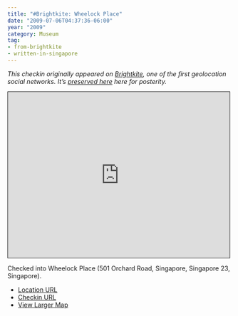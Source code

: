 ```yaml
---
title: "#Brightkite: Wheelock Place"
date: "2009-07-06T04:37:36-06:00"
year: "2009"
category: Museum
tag:
- from-brightkite
- written-in-singapore
---
```

<p style="font-style:italic">This checkin originally appeared on <a href="https://rubenerd.com/tag/from-brightkite/" title="View all posts imported from Brightkite">Brightkite</a>, one of the first geolocation social networks. It’s <a title="View all posts in the museum" href="https://rubenerd.com/museum/">preserved here</a> here for posterity.</p>

<iframe style="width:498px; height:373px; border:1px solid;" src="http://www.openstreetmap.org/export/embed.html?bbox=103.82985591888428%2C1.3036878372085483%2C103.83146792650223%2C1.3056909279049216&amp;layer=mapnik"></iframe>

Checked into Wheelock Place (501 Orchard Road, Singapore, Singapore 23, Singapore).

* [Location URL](http://brightkite.com/places/e0cd923ac8dc11dd9eb6003048c10834)
* [Checkin URL](http://brightkite.com/objects/51de5946a1911debcf8003048c10834)
* [View Larger Map](http://www.openstreetmap.org/#map=19/1.30469/103.83066)

